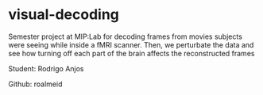 # visual-decoding
Semester project at MIP:Lab for decoding frames from movies subjects were seeing while inside a fMRI scanner. Then, we perturbate the data and see how turning off each part of the brain affects the reconstructed frames

Student: Rodrigo Anjos

Github: roalmeid
